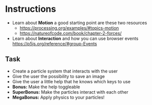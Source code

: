 # Instructions  

- Learn about **Motion** a good starting point are these two resources
  - https://processing.org/examples/#topics-motion
  - https://natureofcode.com/book/chapter-2-forces/
- Learn about **Interaction** and how you can use browser events https://p5js.org/reference/#group-Events

## Task

- Create a particle system that interacts with the user
- Give the user the possibility to save an image
- Give the user a little help that he knows which keys to use
- **Bonus:** Make the help toggleable
- **SuperBonus:** Make the particles interact with each other
- **MegaBonus:** Apply physics to your particles!